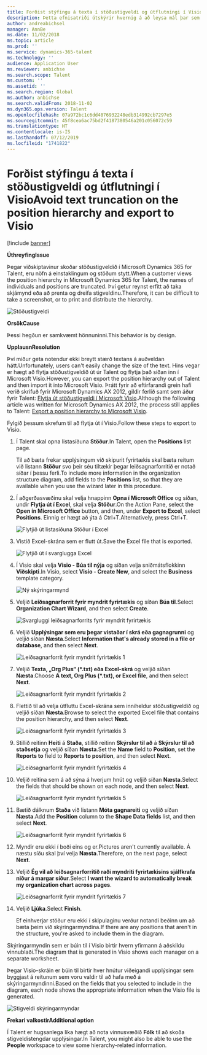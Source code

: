 ```yaml
---
title: Forðist stýfingu á texta í stöðustigveldi og útflutningi í Visio
description: Þetta efnisatriði útskýrir hvernig á að leysa mál þar sem nöfn einstaklinga og stöður eru styttar þegar viðskiptamenn skoða stöðustigveldið í Microsoft Dynamics 365 for Talent. Stýfing á texta getur gert það erfitt að taka skjámynd eða prenta stigveldið.
author: andreabichsel
manager: AnnBe
ms.date: 11/02/2018
ms.topic: article
ms.prod: ''
ms.service: dynamics-365-talent
ms.technology: ''
audience: Application User
ms.reviewer: anbichse
ms.search.scope: Talent
ms.custom: ''
ms.assetid: ''
ms.search.region: Global
ms.author: anbichse
ms.search.validFrom: 2018-11-02
ms.dyn365.ops.version: Talent
ms.openlocfilehash: 07a972bc1c6dd4076932248edb314992cb7297e5
ms.sourcegitcommit: 45f8cea6ac75bd2f4187380546a201c056072c59
ms.translationtype: HT
ms.contentlocale: is-IS
ms.lasthandoff: 07/12/2019
ms.locfileid: "1741822"
---
```

# <a name="avoid-text-truncation-on-the-position-hierarchy-and-export-to-visio"></a><span data-ttu-id="09e8f-104">Forðist stýfingu á texta í stöðustigveldi og útflutningi í Visio</span><span class="sxs-lookup"><span data-stu-id="09e8f-104">Avoid text truncation on the position hierarchy and export to Visio</span></span>

[!include [banner](includes/banner.md)]

<span data-ttu-id="09e8f-105">**Úthreyfing**</span><span class="sxs-lookup"><span data-stu-id="09e8f-105">**Issue**</span></span>

<span data-ttu-id="09e8f-106">Þegar viðskiptavinur skoðar stöðustigveldið í Microsoft Dynamics 365 for Talent, eru nöfn á einstaklingum og stöðum stytt.</span><span class="sxs-lookup"><span data-stu-id="09e8f-106">When a customer views the position hierarchy in Microsoft Dynamics 365 for Talent, the names of individuals and positions are truncated.</span></span> <span data-ttu-id="09e8f-107">Því getur reynst erfitt að taka skjámynd eða að prenta og dreifa stigveldinu.</span><span class="sxs-lookup"><span data-stu-id="09e8f-107">Therefore, it can be difficult to take a screenshot, or to print and distribute the hierarchy.</span></span>

![Stöðustigveldi](media/position-h.png)

<span data-ttu-id="09e8f-109">**Orsök**</span><span class="sxs-lookup"><span data-stu-id="09e8f-109">**Cause**</span></span>

<span data-ttu-id="09e8f-110">Þessi hegðun er samkvæmt hönnuninni.</span><span class="sxs-lookup"><span data-stu-id="09e8f-110">This behavior is by design.</span></span>

<span data-ttu-id="09e8f-111">**Upplausn**</span><span class="sxs-lookup"><span data-stu-id="09e8f-111">**Resolution**</span></span>

<span data-ttu-id="09e8f-112">Því miður geta notendur ekki breytt stærð textans á auðveldan hátt.</span><span class="sxs-lookup"><span data-stu-id="09e8f-112">Unfortunately, users can't easily change the size of the text.</span></span> <span data-ttu-id="09e8f-113">Hins vegar er hægt að flytja stöðustigveldið út úr Talent og flytja það síðan inn í Microsoft Visio.</span><span class="sxs-lookup"><span data-stu-id="09e8f-113">However, you can export the position hierarchy out of Talent and then import it into Microsoft Visio.</span></span> <span data-ttu-id="09e8f-114">Þrátt fyrir að eftirfarandi grein hafi verið skrifuð fyrir Microsoft Dynamics AX 2012, gildir ferlið samt sem áður fyrir Talent: [Flytja út stöðustigveldi í Microsoft Visio](https://docs.microsoft.com/dynamicsax-2012/appuser-itpro/export-a-position-hierarchy-to-microsoft-visio).</span><span class="sxs-lookup"><span data-stu-id="09e8f-114">Although the following article was written for Microsoft Dynamics AX 2012, the process still applies to Talent: [Export a position hierarchy to Microsoft Visio](https://docs.microsoft.com/dynamicsax-2012/appuser-itpro/export-a-position-hierarchy-to-microsoft-visio).</span></span>

<span data-ttu-id="09e8f-115">Fylgið þessum skrefum til að flytja út í Visio.</span><span class="sxs-lookup"><span data-stu-id="09e8f-115">Follow these steps to export to Visio.</span></span>

1. <span data-ttu-id="09e8f-116">Í Talent skal opna listasíðuna **Stöður**.</span><span class="sxs-lookup"><span data-stu-id="09e8f-116">In Talent, open the **Positions** list page.</span></span>

    <span data-ttu-id="09e8f-117">Til að bæta frekar upplýsingum við skipurit fyrirtækis skal bæta reitum við listann **Stöður** svo þeir séu tiltækir þegar leiðsagnarforritið er notað síðar í þessu ferli.</span><span class="sxs-lookup"><span data-stu-id="09e8f-117">To include more information in the organization structure diagram, add fields to the **Positions** list, so that they are available when you use the wizard later in this procedure.</span></span>

2. <span data-ttu-id="09e8f-118">Í aðgerðasvæðinu skal velja hnappinn **Opna í Microsoft Office** og síðan, undir **Flytja út í Excel**, skal velja **Stöður**.</span><span class="sxs-lookup"><span data-stu-id="09e8f-118">On the Action Pane, select the **Open in Microsoft Office** button, and then, under **Export to Excel**, select **Positions**.</span></span> <span data-ttu-id="09e8f-119">Einnig er hægt að ýta á Ctrl+T.</span><span class="sxs-lookup"><span data-stu-id="09e8f-119">Alternatively, press Ctrl+T.</span></span>

    ![Flytjið út listasíðuna Stöður í Excel](media/org-admin.png)

3. <span data-ttu-id="09e8f-121">Vistið Excel-skrána sem er flutt út.</span><span class="sxs-lookup"><span data-stu-id="09e8f-121">Save the Excel file that is exported.</span></span>

    ![Flytjið út í svarglugga Excel](media/export-excel.png)

4. <span data-ttu-id="09e8f-123">Í Visio skal velja **Visio - Búa til nýja** og síðan velja sniðmátsflokkinn **Viðskipti**.</span><span class="sxs-lookup"><span data-stu-id="09e8f-123">In Visio, select **Visio - Create New**, and select the **Business** template category.</span></span>

    ![Ný skýringarmynd](media/new.png)

5. <span data-ttu-id="09e8f-125">Veljið **Leiðsagnarforrit fyrir myndrit fyrirtækis** og síðan **Búa til**.</span><span class="sxs-lookup"><span data-stu-id="09e8f-125">Select **Organization Chart Wizard**, and then select **Create**.</span></span>

    ![Svargluggi leiðsagnarforrits fyrir myndrit fyrirtækis](media/orgchart-wizard.png)

6. <span data-ttu-id="09e8f-127">Veljið **Upplýsingar sem eru þegar vistaðar í skrá eða gagnagrunni** og veljið síðan **Næsta**.</span><span class="sxs-lookup"><span data-stu-id="09e8f-127">Select **Information that's already stored in a file or database**, and then select **Next**.</span></span>

    ![Leiðsagnarforrit fyrir myndrit fyrirtækis 1](media/orgchart-wizard7.png)

7. <span data-ttu-id="09e8f-129">Veljið **Texta, „Org Plus“ (\*.txt) eða Excel-skrá** og veljið síðan **Næsta**.</span><span class="sxs-lookup"><span data-stu-id="09e8f-129">Choose **A text, Org Plus (\*.txt), or Excel file**, and then select **Next**.</span></span>

    ![Leiðsagnarforrit fyrir myndrit fyrirtækis 2](media/orgchart-wizard3.png)

8. <span data-ttu-id="09e8f-131">Flettið til að velja útfluttu Excel-skrána sem inniheldur stöðustigveldið og veljið síðan **Næsta**.</span><span class="sxs-lookup"><span data-stu-id="09e8f-131">Browse to select the exported Excel file that contains the position hierarchy, and then select **Next**.</span></span>

    ![Leiðsagnarforrit fyrir myndrit fyrirtækis 3](media/orgchart-wizard2.png)

9. <span data-ttu-id="09e8f-133">Stillið reitinn **Heiti** á **Staða**, stillið reitinn **Skýrslur til að** á **Skýrslur til að staðsetja** og veljið síðan **Næsta**.</span><span class="sxs-lookup"><span data-stu-id="09e8f-133">Set the **Name** field to **Position**, set the **Reports to** field to **Reports to position**, and then select **Next**.</span></span>

    ![Leiðsagnarforrit fyrir myndrit fyrirtækis 4](media/orgchart-wizard1.png)

10. <span data-ttu-id="09e8f-135">Veljið reitina sem á að sýna á hverjum hnút og veljið síðan **Næsta**.</span><span class="sxs-lookup"><span data-stu-id="09e8f-135">Select the fields that should be shown on each node, and then select **Next**.</span></span>

    ![Leiðsagnarforrit fyrir myndrit fyrirtækis 5](media/orgchart-wizard5.png)

11. <span data-ttu-id="09e8f-137">Bætið dálknum **Staða** við listann **Móta gagnareiti** og veljið síðan **Næsta**.</span><span class="sxs-lookup"><span data-stu-id="09e8f-137">Add the **Position** column to the **Shape Data fields** list, and then select **Next**.</span></span>

    ![Leiðsagnarforrit fyrir myndrit fyrirtækis 6](media/orgchart-wizard6.png)

12. <span data-ttu-id="09e8f-139">Myndir eru ekki í boði eins og er.</span><span class="sxs-lookup"><span data-stu-id="09e8f-139">Pictures aren't currently available.</span></span> <span data-ttu-id="09e8f-140">Á næstu síðu skal því velja **Næsta**.</span><span class="sxs-lookup"><span data-stu-id="09e8f-140">Therefore, on the next page, select **Next**.</span></span>
13. <span data-ttu-id="09e8f-141">Veljið **Ég vil að leiðsagnarforritið raði myndriti fyrirtækisins sjálfkrafa niður á margar síður**.</span><span class="sxs-lookup"><span data-stu-id="09e8f-141">Select **I want the wizard to automatically break my organization chart across pages**.</span></span>

    ![Leiðsagnarforrit fyrir myndrit fyrirtækis 7](media/orgchart-wizard4.png)

14. <span data-ttu-id="09e8f-143">Veljið **Ljúka**.</span><span class="sxs-lookup"><span data-stu-id="09e8f-143">Select **Finish**.</span></span>

    <span data-ttu-id="09e8f-144">Ef einhverjar stöður eru ekki í skipulaginu verður notandi beðinn um að bæta þeim við skýringarmyndina.</span><span class="sxs-lookup"><span data-stu-id="09e8f-144">If there are any positions that aren't in the structure, you're asked to include them in the diagram.</span></span>

<span data-ttu-id="09e8f-145">Skýringarmyndin sem er búin til í Visio birtir hvern yfirmann á aðskildu vinnublaði.</span><span class="sxs-lookup"><span data-stu-id="09e8f-145">The diagram that is generated in Visio shows each manager on a separate worksheet.</span></span>

<span data-ttu-id="09e8f-146">Þegar Visio-skráin er búin til birtir hver hnútur viðeigandi upplýsingar sem byggjast á reitunum sem voru valdir til að hafa með á skýringarmyndinni.</span><span class="sxs-lookup"><span data-stu-id="09e8f-146">Based on the fields that you selected to include in the diagram, each node shows the appropriate information when the Visio file is generated.</span></span>

![Stigveldi skýringarmyndar](media/hierarchy.png)

<span data-ttu-id="09e8f-148">**Frekari valkostir**</span><span class="sxs-lookup"><span data-stu-id="09e8f-148">**Additional option**</span></span>

<span data-ttu-id="09e8f-149">Í Talent er hugsanlega líka hægt að nota vinnusvæðið **Fólk** til að skoða stigveldistengdar upplýsingar.</span><span class="sxs-lookup"><span data-stu-id="09e8f-149">In Talent, you might also be able to use the **People** workspace to view some hierarchy-related information.</span></span>
